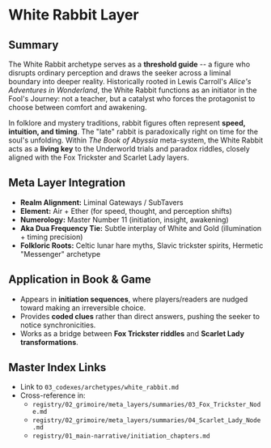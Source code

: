 

# White Rabbit Layer

## Summary
The White Rabbit archetype serves as a **threshold guide** -- a figure who disrupts ordinary perception and draws the seeker across a liminal boundary into deeper reality. Historically rooted in Lewis Carroll's *Alice's Adventures in Wonderland*, the White Rabbit functions as an initiator in the Fool's Journey: not a teacher, but a catalyst who forces the protagonist to choose between comfort and awakening.

In folklore and mystery traditions, rabbit figures often represent **speed, intuition, and timing**. The "late" rabbit is paradoxically right on time for the soul's unfolding. Within *The Book of Abyssia* meta-system, the White Rabbit acts as a **living key** to the Underworld trials and paradox riddles, closely aligned with the Fox Trickster and Scarlet Lady layers.

## Meta Layer Integration
- **Realm Alignment:** Liminal Gateways / SubTavers  
- **Element:** Air + Ether (for speed, thought, and perception shifts)  
- **Numerology:** Master Number 11 (initiation, insight, awakening)  
- **Aka Dua Frequency Tie:** Subtle interplay of White and Gold (illumination + timing precision)  
- **Folkloric Roots:** Celtic lunar hare myths, Slavic trickster spirits, Hermetic "Messenger" archetype

## Application in Book & Game
- Appears in **initiation sequences**, where players/readers are nudged toward making an irreversible choice.
- Provides **coded clues** rather than direct answers, pushing the seeker to notice synchronicities.
- Works as a bridge between **Fox Trickster riddles** and **Scarlet Lady transformations**.

## Master Index Links
- Link to `03_codexes/archetypes/white_rabbit.md`
- Cross-reference in:
  - `registry/02_grimoire/meta_layers/summaries/03_Fox_Trickster_Node.md`
  - `registry/02_grimoire/meta_layers/summaries/04_Scarlet_Lady_Node.md`
  - `registry/01_main-narrative/initiation_chapters.md`